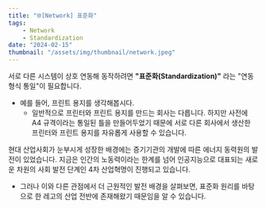 ```yaml
---
title: "🌐[Network] 표준화"
tags:
    - Network
    - Standardization
date: "2024-02-15"
thumbnail: "/assets/img/thumbnail/network.jpeg"
---
```


서로 다른 시스템이 상호 연동해 동작하려면 **"표준화(Standardization)"** 라는 "연동 형식 통일"이 필요합니다.
* 예를 들어, 프린트 용지를 생각해봅시다.
    * 일반적으로 프린터와 프린트 용지를 만드는 회사는 다릅니다. 하지만 사전에 A4 규격이라는 통일된 틀을 만들어두었기 때문에 서로 다른 회사에서 생산한 프린터와 프린트 용지를 자유롭게 사용할 수 있습니다.

현대 산업사회가 눈부시게 성장한 배경에는 증기기관의 개발에 따른 에너지 동력원의 발전이 있었습니다.
지금은 인간의 노동력이라는 한계를 넘어 인공지능으로 대표되는 새로운 차원의 사회 발전 단계인 4차 산업혁명이 진행되고 있습니다.
* 그러나 이와 다른 관점에서 더 근원적인 발전 배경을 살펴보면, 표준화 원리를 바탕으로 한 레고의 산업 전반에 존재해왔기 때문임을 알 수 있습니다.
